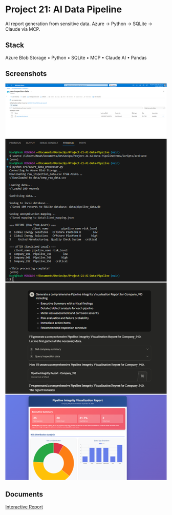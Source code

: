 # Project 21: AI Data Pipeline

AI report generation from sensitive data. Azure → Python → SQLite → Claude via MCP.

## Stack

Azure Blob Storage • Python • SQLite • MCP • Claude AI • Pandas

## Screenshots

![Azure Storage](screenshots/1.png)
![Data Processing](screenshots/2.png)  
![AI Query](screenshots/3.png)
![Generated Report](screenshots/4.png)


## Documents

[Interactive Report](https://nfroze.github.io/Project-21-AI-Data-Pipeline/report.html)